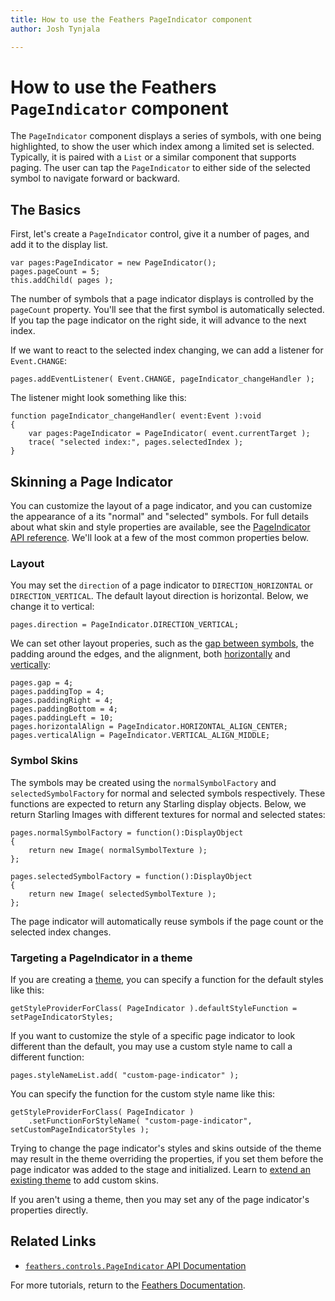 ```yaml
---
title: How to use the Feathers PageIndicator component  
author: Josh Tynjala

---
```

# How to use the Feathers `PageIndicator` component

The `PageIndicator` component displays a series of symbols, with one being highlighted, to show the user which index among a limited set is selected. Typically, it is paired with a `List` or a similar component that supports paging. The user can tap the `PageIndicator` to either side of the selected symbol to navigate forward or backward.

## The Basics

First, let's create a `PageIndicator` control, give it a number of pages, and add it to the display list.

``` code
var pages:PageIndicator = new PageIndicator();
pages.pageCount = 5;
this.addChild( pages );
```

The number of symbols that a page indicator displays is controlled by the `pageCount` property. You'll see that the first symbol is automatically selected. If you tap the page indicator on the right side, it will advance to the next index.

If we want to react to the selected index changing, we can add a listener for `Event.CHANGE`:

``` code
pages.addEventListener( Event.CHANGE, pageIndicator_changeHandler );
```

The listener might look something like this:

``` code
function pageIndicator_changeHandler( event:Event ):void
{
    var pages:PageIndicator = PageIndicator( event.currentTarget );
    trace( "selected index:", pages.selectedIndex );
}
```

## Skinning a Page Indicator

You can customize the layout of a page indicator, and you can customize the appearance of a its "normal" and "selected" symbols. For full details about what skin and style properties are available, see the [PageIndicator API reference](../api-reference/feathers/controls/PageIndicator.html). We'll look at a few of the most common properties below.

### Layout

You may set the `direction` of a page indicator to `DIRECTION_HORIZONTAL` or `DIRECTION_VERTICAL`. The default layout direction is horizontal. Below, we change it to vertical:

``` code
pages.direction = PageIndicator.DIRECTION_VERTICAL;
```

We can set other layout properies, such as the [gap between symbols](../api-reference/feathers/controls/PageIndicator.html#gap), the padding around the edges, and the alignment, both [horizontally](../api-reference/feathers/controls/PageIndicator.html#horizontalAlign) and [vertically](../api-reference/feathers/controls/PageIndicator.html#verticalAlign):

``` code
pages.gap = 4;
pages.paddingTop = 4;
pages.paddingRight = 4;
pages.paddingBottom = 4;
pages.paddingLeft = 10;
pages.horizontalAlign = PageIndicator.HORIZONTAL_ALIGN_CENTER;
pages.verticalAlign = PageIndicator.VERTICAL_ALIGN_MIDDLE;
```

### Symbol Skins

The symbols may be created using the `normalSymbolFactory` and `selectedSymbolFactory` for normal and selected symbols respectively. These functions are expected to return any Starling display objects. Below, we return Starling Images with different textures for normal and selected states:

``` code
pages.normalSymbolFactory = function():DisplayObject
{
    return new Image( normalSymbolTexture );
};
 
pages.selectedSymbolFactory = function():DisplayObject
{
    return new Image( selectedSymbolTexture );
};
```

The page indicator will automatically reuse symbols if the page count or the selected index changes.

### Targeting a PageIndicator in a theme

If you are creating a [theme](themes.html), you can specify a function for the default styles like this:

``` code
getStyleProviderForClass( PageIndicator ).defaultStyleFunction = setPageIndicatorStyles;
```

If you want to customize the style of a specific page indicator to look different than the default, you may use a custom style name to call a different function:

``` code
pages.styleNameList.add( "custom-page-indicator" );
```

You can specify the function for the custom style name like this:

``` code
getStyleProviderForClass( PageIndicator )
    .setFunctionForStyleName( "custom-page-indicator", setCustomPageIndicatorStyles );
```

Trying to change the page indicator's styles and skins outside of the theme may result in the theme overriding the properties, if you set them before the page indicator was added to the stage and initialized. Learn to [extend an existing theme](extending-themes.html) to add custom skins.

If you aren't using a theme, then you may set any of the page indicator's properties directly.

## Related Links

-   [`feathers.controls.PageIndicator` API Documentation](../api-reference/feathers/controls/PageIndicator.html)

For more tutorials, return to the [Feathers Documentation](index.html).


